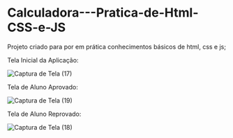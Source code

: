 ﻿# Calculadora---Pratica-de-Html-CSS-e-JS
 
 Projeto criado para por em prática conhecimentos básicos de html, css e js;


Tela Inicial da Aplicação:

![Captura de Tela (17)](https://user-images.githubusercontent.com/73408388/145278192-c576c891-737c-4a9e-a712-7303ac72f6f8.png)

Tela de Aluno Aprovado: 

![Captura de Tela (19)](https://user-images.githubusercontent.com/73408388/145278256-c351ccc1-ee57-4885-a380-4480ca34534e.png)

Tela de Aluno Reprovado: 

![Captura de Tela (18)](https://user-images.githubusercontent.com/73408388/145278288-809796f5-3d0f-441a-99b8-de48acf796cb.png)


